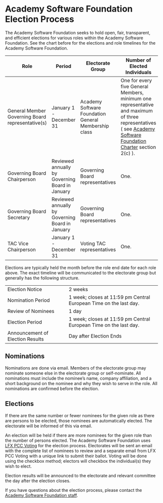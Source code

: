 # Academy Software Foundation Election Process

The Academy Software Foundation seeks to hold open, fair, transparent, and efficient elections for various roles within the Academy Software Foundation. See the chart before for the elections and role timelines for the Academy Software Foundation.

| Role                                             | Period                                          | Electorate Group                                     | Number of Elected Individuals                                |
| ------------------------------------------------ | ----------------------------------------------- | ---------------------------------------------------- | ------------------------------------------------------------ |
| General Member Governing Board representative(s) | January 1 - December 31                         | Academy Software Foundation General Membership class | One for every five General Members, minimum one representative and maximum of three representatives ( see [Academy Software Foundation Charter](http://charter.aswf.io/) section 2(c) ). |
| Governing Board Chairperson                      | Reviewed annually by Governing Board in January | Governing Board representatives                      | One.                                                         |
| Governing Board Secretary                        | Reviewed annually by Governing Board in January | Governing Board representatives                      | One.                                                         |
| TAC Vice Chairperson                            | January 1 - December 31 | Voting TAC representatives                           | One.                                                         |


Elections are typically held the month before the role end date for each role above. The exact timeline will be communicated to the electorate group but generally has the following structure.

|                                  |                                                              |
| -------------------------------- | ------------------------------------------------------------ |
| Election Notice                  | 2 weeks                                                      |
| Nomination Period                | 1 week; closes at 11:59 pm Central European Time on the last day. |
| Review of Nominees               | 1 day                                                        |
| Election Period                  | 1 week; closes at 11:59 pm Central European Time on the last day. |
| Announcement of Election Results | Day after Election Ends                                      |


## Nominations

Nominations are done via email. Members of the electorate group may nominate someone else in the electorate group or self-nominate. All nominations must include the nominee’s name, company affiliation, and a short background on the nominee and why they wish to serve in the role. All nominations are confirmed before the election.


## Elections

If there are the same number or fewer nominees for the given role as there are persons to be elected, those nominees are automatically elected. The electorate will be informed of this via email.

An election will be held if there are more nominees for the given role than the number of persons elected. The Academy Software Foundation uses [LFX PCC Voting]([https://opavote.com](https://docs.linuxfoundation.org/lfx/project-control-center/v2-latest-version/collaborations/voting)) for the election process. Electorates will be sent an email with the complete list of nominees to review and a separate email from LFX PCC Voting with a unique link to submit their ballot. Voting will be done using the checkbox method; electors will checkbox the individual(s) they wish to elect.

Election results will be announced to the electorate and relevant committee the day after the election closes.

If you have questions about the election process, please contact the [Academy Software Foundation staff](https://members.aswf.io).
